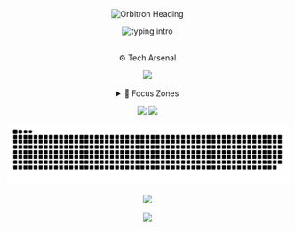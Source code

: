 <div align="center"><!-- ░█▀▄░█▀█░█░█░█▀█░█▀█░█▀▀░█▀▀░█░█ --><!-- Futuristic Waving Header with Custom Font --><img src="https://readme-typing-svg.demolab.com?font=Orbitron&size=40&duration=3000&pause=1000&color=00FFFF&center=true&vCenter=true&width=800&lines=KLYPSE" alt="Orbitron Heading"/><!-- Animated Tagline --><p>
  <img src="https://readme-typing-svg.demolab.com?font=Fira+Code&weight=600&size=22&duration=2500&pause=900&color=06B6D4&center=true&vCenter=true&width=800&lines=Decoding+systems.;Breaking+boundaries.;Crafting+covert+tools." alt="typing intro"/>
</p><br/><!-- Neon Glass Card (optional image slot) --><!-- <img src="https://your.cdn.io/neon_glass_card.png" width="75%"/> --><!-- Tech Arsenal Icons -->⚙️ Tech Arsenal

<p align="center">
  <img src="https://skillicons.dev/icons?i=linux,python,nodejs,ts,nginx,postgres,docker,aws&theme=dark"/>
</p><!-- Dynamic Skill Bars --><details>
<summary>🧩 Focus Zones</summary>Reverse Engineering   ████████████████████████ 95%
API Intelligence      ██████████████████████░░ 90%
Protocol Forensics    ██████████████████░░░░░ 80%
Toolsmith             ███████████████░░░░░░░ 70%

</details><!-- GitHub Stats (Stable Alternative to Metrics) --><p align="center">
  <img src="https://github-readme-stats.vercel.app/api?username=Klypse&show_icons=true&theme=tokyonight&hide_border=true" width="48%" />
  <img src="https://streak-stats.demolab.com?user=Klypse&theme=tokyonight&hide_border=true" width="48%" />
</p><!-- Contribution Snake --><img src="https://raw.githubusercontent.com/Platane/snk/output/github-contribution-grid-snake-dark.svg" style="max-width: 100%;"/><!-- Visitor Counter --><p align="center">
  <img src="https://komarev.com/ghpvc/?username=Klypse&style=flat-square&color=6d28d9"/>
</p><!-- Futuristic Footer Wave --><img src="https://capsule-render.vercel.app/api?type=waving&height=150&section=footer&color=06b6d4,4f46e5,6d28d9"/></div>

